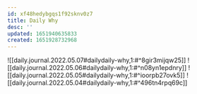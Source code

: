 ```yaml
---
id: xf48hedybgqs1f92sknv0z7
title: Daily Why
desc: ''
updated: 1651940635833
created: 1651928732968
---
```


![[daily.journal.2022.05.07#dailydaily-why,1:#^8gir3mijqw25]]
![[daily.journal.2022.05.06#dailydaily-why,1:#^n08yn1epdnry]]
![[daily.journal.2022.05.05#dailydaily-why,1:#^ioorpb27ovk5]]
![[daily.journal.2022.05.04#dailydaily-why,1:#^496tn4rpq69c]]